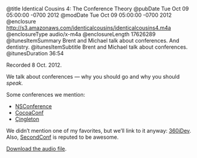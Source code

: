@title Identical Cousins 4: The Conference Theory
@pubDate Tue Oct 09 05:00:00 -0700 2012
@modDate Tue Oct 09 05:00:00 -0700 2012
@enclosure http://s3.amazonaws.com/identicalcousins/identicalcousins4.m4a
@enclosureType audio/x-m4a
@enclosureLength 17626289
@itunesItemSummary Brent and Michael talk about conferences. And dentistry.
@itunesItemSubtitle Brent and Michael talk about conferences.
@itunesDuration 36:54

Recorded 8 Oct. 2012.

We talk about conferences — why you should go and why you should *speak.*

Some conferences we mention:

<ul>
<li><a href="http://ideveloper.tv/nsconference/">NSConference</a></li>
<li><a href="http://cocoaconf.com">CocoaConf</a></li>
<li><a href="http://çingleton.com/en/">Çingleton</a></li>
</ul>

We didn’t mention one of my favorites, but we’ll link to it anyway: <a href="http://360idev.com">360iDev</a>. Also, <a href="http://www.secondconf.com">SecondConf</a> is reputed to be awesome.

<a href="http://s3.amazonaws.com/identicalcousins/identicalcousins4.m4a">Download the audio file</a>.